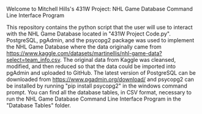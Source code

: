 Welcome to Mitchell Hills's 431W Project: NHL Game Database Command Line Interface Program

This repository contains the python script that the user will use to interact with the NHL Game Database located in "431W Project Code.py". PostgreSQL, pgAdmin, and the psycopg2 package was used to implement the NHL Game Database where the data originally came from https://www.kaggle.com/datasets/martinellis/nhl-game-data?select=team_info.csv. The original data from Kaggle was cleansed, modified, and then reduced so that the data could be imported into pgAdmin and uploaded to GitHub. The latest version of PostgreSQL can be downloaded from https://www.pgadmin.org/download/ and psycopg2 can be installed by running "pip install psycopg2" in the windows command prompt. You can find all the database tables, in CSV format, necessary to run the NHL Game Database Command Line Interface Program in the "Database Tables" folder.
